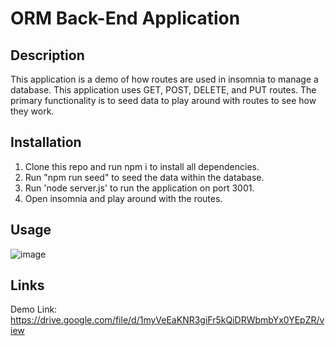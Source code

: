 # ORM Back-End Application

## Description
This application is a demo of how routes are used in insomnia to manage a database. This application uses GET, POST, DELETE, and PUT routes. The primary functionality is to seed data to play around with routes to see how they work.

## Installation
1. Clone this repo and run npm i to install all dependencies.
2. Run "npm run seed" to seed the data within the database.
3. Run 'node server.js' to run the application on port 3001.
4. Open insomnia and play around with the routes.

## Usage
![image](https://user-images.githubusercontent.com/111784726/226237465-12123682-0b0b-4f15-b208-3cadbec107b2.png)


## Links
Demo Link: https://drive.google.com/file/d/1myVeEaKNR3giFr5kQiDRWbmbYx0YEpZR/view
